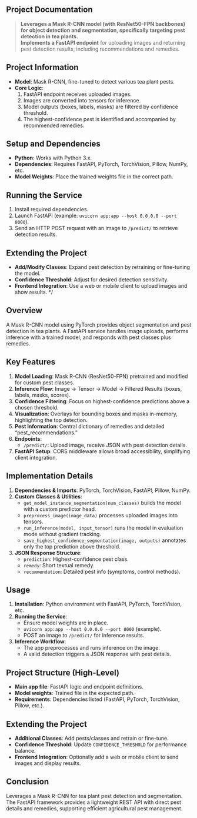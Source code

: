 ## Project Documentation

> **Leverages a Mask R-CNN model (with ResNet50-FPN backbones) for object detection and segmentation, specifically targeting pest detection in tea plants.**  
> **Implements a FastAPI endpoint** for uploading images and returning pest detection results, including recommendations and remedies.

## Project Information
- **Model**: Mask R-CNN, fine-tuned to detect various tea plant pests.  
- **Core Logic**:  
    1. FastAPI endpoint receives uploaded images.  
    2. Images are converted into tensors for inference.  
    3. Model outputs (boxes, labels, masks) are filtered by confidence threshold.  
    4. The highest-confidence pest is identified and accompanied by recommended remedies.

## Setup and Dependencies
- **Python**: Works with Python 3.x.  
- **Dependencies**: Requires FastAPI, PyTorch, TorchVision, Pillow, NumPy, etc.  
- **Model Weights**: Place the trained weights file in the correct path.

## Running the Service
1. Install required dependencies.  
2. Launch FastAPI (example: `uvicorn app:app --host 0.0.0.0 --port 8000`).  
3. Send an HTTP POST request with an image to `/predict/` to retrieve detection results.

## Extending the Project
- **Add/Modify Classes**: Expand pest detection by retraining or fine-tuning the model.  
- **Confidence Threshold**: Adjust for desired detection sensitivity.  
- **Frontend Integration**: Use a web or mobile client to upload images and show results.
*/

## Overview
A Mask R-CNN model using PyTorch provides object segmentation and pest detection in tea plants. A FastAPI service handles image uploads, performs inference with a trained model, and responds with pest classes plus remedies.

## Key Features
1. **Model Loading**: Mask R-CNN (ResNet50-FPN) pretrained and modified for custom pest classes.  
2. **Inference Flow**: Image → Tensor → Model → Filtered Results (boxes, labels, masks, scores).  
3. **Confidence Filtering**: Focus on highest-confidence predictions above a chosen threshold.  
4. **Visualization**: Overlays for bounding boxes and masks in-memory, highlighting the top detection.  
5. **Pest Information**: Central dictionary of remedies and detailed “pest_recommendations.”  
6. **Endpoints**:  
     - `/predict/`: Upload image, receive JSON with pest detection details.  
7. **FastAPI Setup**: CORS middleware allows broad accessibility, simplifying client integration.

## Implementation Details
1. **Dependencies & Imports**: PyTorch, TorchVision, FastAPI, Pillow, NumPy.  
2. **Custom Classes & Utilities**:  
     - `get_model_instance_segmentation(num_classes)` builds the model with a custom predictor head.  
     - `preprocess_image(image_data)` processes uploaded images into tensors.  
     - `run_inference(model, input_tensor)` runs the model in evaluation mode without gradient tracking.  
     - `save_highest_confidence_segmentation(image, outputs)` annotates only the top prediction above threshold.  
3. **JSON Response Structure**:  
     - `prediction`: Highest-confidence pest class.  
     - `remedy`: Short textual remedy.  
     - `recommendation`: Detailed pest info (symptoms, control methods).

## Usage
1. **Installation**: Python environment with FastAPI, PyTorch, TorchVision, etc.  
2. **Running the Service**:  
     - Ensure model weights are in place.  
     - `uvicorn app:app --host 0.0.0.0 --port 8000` (example).  
     - POST an image to `/predict/` for inference results.  
3. **Inference Workflow**:  
     - The app preprocesses and runs inference on the image.  
     - A valid detection triggers a JSON response with pest details.

## Project Structure (High-Level)
- **Main app file**: FastAPI logic and endpoint definitions.  
- **Model weights**: Trained file in the expected path.  
- **Requirements**: Dependencies listed (FastAPI, PyTorch, TorchVision, Pillow, etc.).

## Extending the Project
- **Additional Classes**: Add pests/classes and retrain or fine-tune.  
- **Confidence Threshold**: Update `CONFIDENCE_THRESHOLD` for performance balance.  
- **Frontend Integration**: Optionally add a web or mobile client to send images and display results.

## Conclusion
Leverages a Mask R-CNN for tea plant pest detection and segmentation. The FastAPI framework provides a lightweight REST API with direct pest details and remedies, supporting efficient agricultural pest management.
